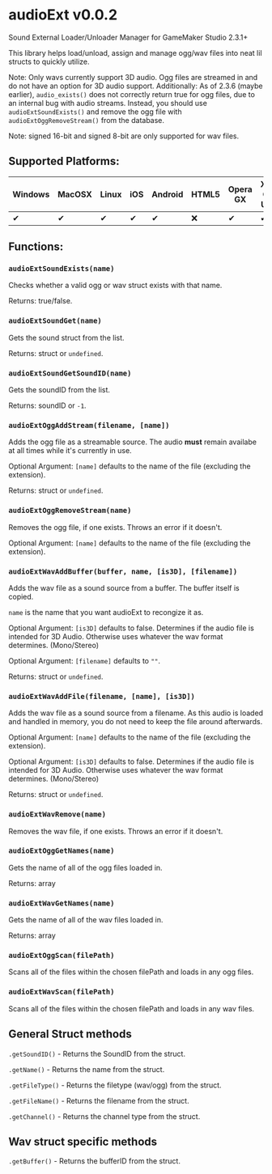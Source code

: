 # audioExt v0.0.2
 Sound External Loader/Unloader Manager for GameMaker Studio 2.3.1+
 
 This library helps load/unload, assign and manage ogg/wav files into neat lil structs to quickly utilize.

Note: Only wavs currently support 3D audio. Ogg files are streamed in and do not have an option for 3D audio support.
Additionally: As of 2.3.6 (maybe earlier), `audio_exists()` does not correctly return true for ogg files, due to an internal bug with audio streams.
Instead, you should use `audioExtSoundExists()` and remove the ogg file with `audioExtOggRemoveStream()` from the database.

Note: signed 16-bit and signed 8-bit are only supported for wav files.

## Supported Platforms:

| Windows | MacOSX | Linux | iOS | Android | HTML5 | Opera GX | Xbox One UWP |
| --- | --- | --- | --- | --- | --- | --- | --- |
|✔|✔|✔|✔|✔|❌|✔|✔|

## Functions: 

### `audioExtSoundExists(name)`

Checks whether a valid ogg or wav struct exists with that name.

Returns: true/false.

### `audioExtSoundGet(name)`

Gets the sound struct from the list.

Returns: struct or `undefined`.

### `audioExtSoundGetSoundID(name)`

Gets the soundID from the list.

Returns: soundID or `-1`.

### `audioExtOggAddStream(filename, [name])`

Adds the ogg file as a streamable source. The audio **must** remain availabe at all times while it's currently in use.

Optional Argument: `[name]` defaults to the name of the file (excluding the extension).

Returns: struct or `undefined`.

### `audioExtOggRemoveStream(name)`

Removes the ogg file, if one exists. Throws an error if it doesn't.

Optional Argument: `[name]` defaults to the name of the file (excluding the extension).

### `audioExtWavAddBuffer(buffer, name, [is3D], [filename])`

Adds the wav file as a sound source from a buffer. The buffer itself is copied. 

`name` is the name that you want audioExt to recongize it as.

Optional Argument: `[is3D]` defaults to false. Determines if the audio file is intended for 3D Audio. Otherwise uses whatever the wav format determines. (Mono/Stereo)

Optional Argument: `[filename]` defaults to `""`. 

Returns: struct or `undefined`.

### `audioExtWavAddFile(filename, [name], [is3D])`

Adds the wav file as a sound source from a filename. As this audio is loaded and handled in memory, you do not need to keep the file around afterwards.

Optional Argument: `[name]` defaults to the name of the file (excluding the extension).

Optional Argument: `[is3D]` defaults to false. Determines if the audio file is intended for 3D Audio. Otherwise uses whatever the wav format determines. (Mono/Stereo)

Returns: struct or `undefined`.

### `audioExtWavRemove(name)`

Removes the wav file, if one exists. Throws an error if it doesn't.

### `audioExtOggGetNames(name)`

Gets the name of all of the ogg files loaded in.

Returns: array

### `audioExtWavGetNames(name)`

Gets the name of all of the wav files loaded in.

Returns: array

### `audioExtOggScan(filePath)`

Scans all of the files within the chosen filePath and loads in any ogg files.

### `audioExtWavScan(filePath)`

Scans all of the files within the chosen filePath and loads in any wav files.

## General Struct methods

`.getSoundID()` - Returns the SoundID from the struct.

`.getName()` - Returns the name from the struct.

`.getFileType()` - Returns the filetype (wav/ogg) from the struct.

`.getFileName()` - Returns the filename from the struct.

`.getChannel()` - Returns the channel type from the struct. 

## Wav struct specific methods

`.getBuffer()` - Returns the bufferID from the struct.

